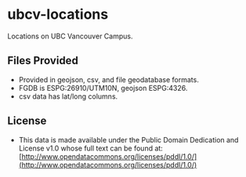 ubcv-locations
==============

Locations on UBC Vancouver Campus.

Files Provided
--------------
* Provided in geojson, csv, and file geodatabase formats.
* FGDB is ESPG:26910/UTM10N, geojson ESPG:4326.
* csv data has lat/long columns.

License
-------
* This data is made available under the Public Domain Dedication and License v1.0 whose full text can be found at: [http://www.opendatacommons.org/licenses/pddl/1.0/](http://www.opendatacommons.org/licenses/pddl/1.0/)




